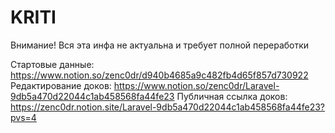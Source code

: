 # KRITI

Внимание! Вся эта инфа не актуальна и требует полной переработки

Стартовые данные: https://www.notion.so/zenc0dr/d940b4685a9c482fb4d65f857d730922
Редактирование доков: https://www.notion.so/zenc0dr/Laravel-9db5a470d22044c1ab458568fa44fe23
Публичная ссылка доков: https://zenc0dr.notion.site/Laravel-9db5a470d22044c1ab458568fa44fe23?pvs=4
